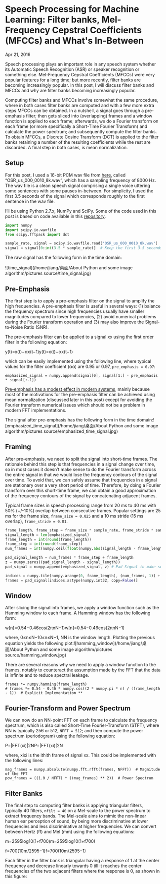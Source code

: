 # Speech Processing for Machine Learning: Filter banks, Mel-Frequency Cepstral Coefficients (MFCCs) and What's In-Between

Apr 21, 2016

Speech processing plays an important role in any speech system whether its Automatic Speech Recognition (ASR) or speaker recognition or something else. Mel-Frequency Cepstral Coefficients (MFCCs) were very popular features for a long time; but more recently, filter banks are becoming increasingly popular. In this post, I will discuss filter banks and MFCCs and why are filter banks becoming increasingly popular.

Computing filter banks and MFCCs involve somewhat the same procedure, where in both cases filter banks are computed and with a few more extra steps MFCCs can be obtained. In a nutshell, a signal goes through a pre-emphasis filter; then gets sliced into (overlapping) frames and a window function is applied to each frame; afterwards, we do a Fourier transform on each frame (or more specifically a Short-Time Fourier Transform) and calculate the power spectrum; and subsequently compute the filter banks. To obtain MFCCs, a Discrete Cosine Transform (DCT) is applied to the filter banks retaining a number of the resulting coefficients while the rest are discarded. A final step in both cases, is mean normalization.

## Setup

For this post, I used a 16-bit PCM wav file from [here](http://www.voiptroubleshooter.com/open_speech/american.html), called “OSR_us_000_0010_8k.wav”, which has a sampling frequency of 8000 Hz. The wav file is a clean speech signal comprising a single voice uttering some sentences with some pauses in-between. For simplicity, I used the first 3.5 seconds of the signal which corresponds roughly to the first sentence in the wav file.

I’ll be using Python 2.7.x, NumPy and SciPy. Some of the code used in this post is based on code available in this [repository](https://github.com/jameslyons/python_speech_features).

```python
import numpy
import scipy.io.wavfile
from scipy.fftpack import dct

sample_rate, signal = scipy.io.wavfile.read('OSR_us_000_0010_8k.wav')  # File assumed to be in the same directory
signal = signal[0:int(3.5 * sample_rate)]  # Keep the first 3.5 seconds
```

The raw signal has the following form in the time domain:

![time_signal](/home/jiang/桌面/About Python and some image algorithm/pictures source/time_signal.jpg)

## Pre-Emphasis

The first step is to apply a pre-emphasis filter on the signal to amplify the high frequencies. A pre-emphasis filter is useful in several ways: (1) balance the frequency spectrum since high frequencies usually have smaller magnitudes compared to lower frequencies, (2) avoid numerical problems during the Fourier transform operation and (3) may also improve the Signal-to-Noise Ratio (SNR).

The pre-emphasis filter can be applied to a signal xx using the first order filter in the following equation:



y(t)=x(t)−αx(t−1)y(t)=x(t)−αx(t−1)



which can be easily implemented using the following line, where typical values for the filter coefficient (αα) are 0.95 or 0.97, `pre_emphasis = 0.97`:

```
emphasized_signal = numpy.append(signal[0], signal[1:] - pre_emphasis * signal[:-1])
```

[Pre-emphasis has a modest effect in modern systems](http://qr.ae/8GFgeI), mainly because most of the motivations for the pre-emphasis filter can be achieved using mean normalization (discussed later in this post) except for avoiding the Fourier transform numerical issues which should not be a problem in modern FFT implementations.

The signal after pre-emphasis has the following form in the time domain:![emphasized_time_signal](/home/jiang/桌面/About Python and some image algorithm/pictures source/emphasized_time_signal.jpg)



## Framing

After pre-emphasis, we need to split the signal into short-time frames. The rationale behind this step is that frequencies in a signal change over time, so in most cases it doesn’t make sense to do the Fourier transform across the entire signal in that we would lose the frequency contours of the signal over time. To avoid that, we can safely assume that frequencies in a signal are stationary over a very short period of time. Therefore, by doing a Fourier transform over this short-time frame, we can obtain a good approximation of the frequency contours of the signal by concatenating adjacent frames.

Typical frame sizes in speech processing range from 20 ms to 40 ms with 50% (+/-10%) overlap between consecutive frames. Popular settings are 25 ms for the frame size, `frame_size = 0.025` and a 10 ms stride (15 ms overlap), `frame_stride = 0.01`.

```python
frame_length, frame_step = frame_size * sample_rate, frame_stride * sample_rate  # Convert from seconds to samples
signal_length = len(emphasized_signal)
frame_length = int(round(frame_length))
frame_step = int(round(frame_step))
num_frames = int(numpy.ceil(float(numpy.abs(signal_length - frame_length)) / frame_step))  # Make sure that we have at least 1 frame

pad_signal_length = num_frames * frame_step + frame_length
z = numpy.zeros((pad_signal_length - signal_length))
pad_signal = numpy.append(emphasized_signal, z) # Pad Signal to make sure that all frames have equal number of samples without truncating any samples from the original signal

indices = numpy.tile(numpy.arange(0, frame_length), (num_frames, 1)) + numpy.tile(numpy.arange(0, num_frames * frame_step, frame_step), (frame_length, 1)).T
frames = pad_signal[indices.astype(numpy.int32, copy=False)]
```

## Window

After slicing the signal into frames, we apply a window function such as the Hamming window to each frame. A Hamming window has the following form:



w[n]=0.54−0.46cos(2πnN−1)w[n]=0.54−0.46cos(2πnN−1)



where, 0≤n≤N−10≤n≤N−1, NN is the window length. Plotting the previous equation yields the following plot:![hamming_window](/home/jiang/桌面/About Python and some image algorithm/pictures source/hamming_window.jpg)

There are several reasons why we need to apply a window function to the frames, notably to counteract the assumption made by the FFT that the data is infinite and to reduce spectral leakage.

```
frames *= numpy.hamming(frame_length)
# frames *= 0.54 - 0.46 * numpy.cos((2 * numpy.pi * n) / (frame_length - 1))  # Explicit Implementation **
```

## Fourier-Transform and Power Spectrum

We can now do an NN-point FFT on each frame to calculate the frequency spectrum, which is also called Short-Time Fourier-Transform (STFT), where NN is typically 256 or 512, `NFFT = 512`; and then compute the power spectrum (periodogram) using the following equation:



P=|FFT(xi)|2NP=|FFT(xi)|2N



where, xixi is the ithith frame of signal xx. This could be implemented with the following lines:

```
mag_frames = numpy.absolute(numpy.fft.rfft(frames, NFFT))  # Magnitude of the FFT
pow_frames = ((1.0 / NFFT) * ((mag_frames) ** 2))  # Power Spectrum
```

## Filter Banks

The final step to computing filter banks is applying triangular filters, typically 40 filters, `nfilt = 40` on a Mel-scale to the power spectrum to extract frequency bands. The Mel-scale aims to mimic the non-linear human ear perception of sound, by being more discriminative at lower frequencies and less discriminative at higher frequencies. We can convert between Hertz (ff) and Mel (mm) using the following equations:



m=2595log10(1+f700)m=2595log10⁡(1+f700)





f=700(10m/2595−1)f=700(10m/2595−1)



Each filter in the filter bank is triangular having a response of 1 at the center frequency and decrease linearly towards 0 till it reaches the center frequencies of the two adjacent filters where the response is 0, as shown in this figure: